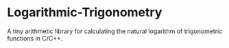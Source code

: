 # Logarithmic-Trigonometry
A tiny arithmetic library for calculating the natural logarithm of trigonometric functions in C/C++.
